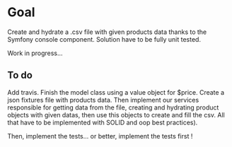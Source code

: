 Goal
====

Create and hydrate a .csv file with given products data thanks to the Symfony console component.
Solution have to be fully unit tested.

Work in progress...

To do
-----

Add travis. Finish the model class using a value object for $price. Create a json fixtures file with products data. 
Then implement our services responsible for getting data from the file, creating and hydrating product objects with 
given datas, then use this objects to create and fill the csv. All that have to be implemented with SOLID and oop best 
practices).

Then, implement the tests... or better, implement the tests first !
